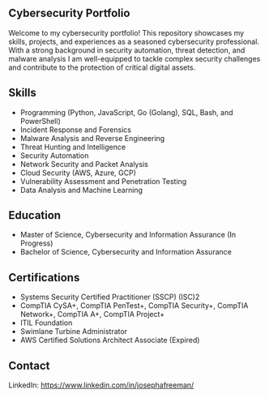## Cybersecurity Portfolio
Welcome to my cybersecurity portfolio! This repository showcases my skills, projects, and experiences as a seasoned cybersecurity professional. With a strong background in security automation, threat detection, and malware analysis I am well-equipped to tackle complex security challenges and contribute to the protection of critical digital assets.

## Skills
- Programming (Python, JavaScript, Go (Golang), SQL, Bash, and PowerShell)
- Incident Response and Forensics
- Malware Analysis and Reverse Engineering
- Threat Hunting and Intelligence
- Security Automation 
- Network Security and Packet Analysis
- Cloud Security (AWS, Azure, GCP)
- Vulnerability Assessment and Penetration Testing
- Data Analysis and Machine Learning

## Education
- Master of Science, Cybersecurity and Information Assurance (In Progress)
- Bachelor of Science, Cybersecurity and Information Assurance

## Certifications
- Systems Security Certified Practitioner (SSCP) (ISC)2
- CompTIA CySA+, CompTIA PenTest+, CompTIA Security+, CompTIA Network+, CompTIA A+, CompTIA Project+
- ITIL Foundation
- Swimlane Turbine Administrator
- AWS Certified Solutions Architect Associate (Expired)

## Contact
LinkedIn: https://www.linkedin.com/in/josephafreeman/